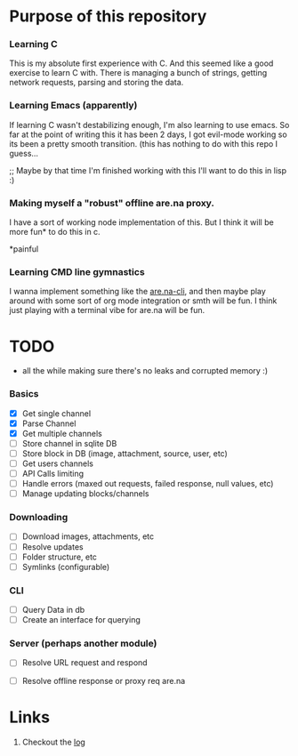 # Purpose of this repository

### Learning C
This is my absolute first experience with C. And this seemed like a good exercise to learn C with. There is managing a bunch of strings, getting network requests, parsing and storing the data.

### Learning Emacs (apparently) 
If learning C wasn't destabilizing enough, I'm also learning to use emacs. So far at the point of writing this it has been 2 days, I got evil-mode working so its been a pretty smooth transition. (this has nothing to do with this repo I guess...

;; Maybe by that time I'm finished working with this I'll want to do this in lisp :)

### Making myself a "robust" offline are.na proxy.
I have a sort of working node implementation of this. But I think it will be more fun* to do this in c.

*painful

### Learning CMD line gymnastics
I wanna implement something like the [are.na-cli](https://github.com/ivangreene/arena-cli/blob/master/index.js), and then maybe play around with some sort of org mode integration or smth will be fun. I think just playing with a terminal vibe for are.na will be fun.

# TODO

* all the while making sure there's no leaks and corrupted memory :)

### Basics
- [x] Get single channel
- [x] Parse Channel
- [x] Get multiple channels
- [ ] Store channel in sqlite DB
- [ ] Store block in DB (image, attachment, source, user, etc)
- [ ] Get users channels
- [ ] API Calls limiting
- [ ] Handle errors (maxed out requests, failed response, null values, etc)
- [ ] Manage updating blocks/channels

### Downloading
- [ ] Download images, attachments, etc
- [ ] Resolve updates
- [ ] Folder structure, etc
- [ ] Symlinks (configurable)

### CLI
- [ ] Query Data in db
- [ ] Create an interface for querying

### Server (perhaps another module)
- [ ] Resolve URL request and respond
- [ ] Resolve offline response or proxy req are.na


# Links
1. Checkout the [log](./log.md)
